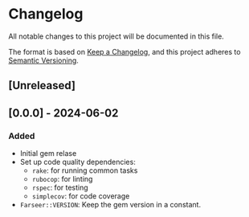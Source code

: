 # Changelog

All notable changes to this project will be documented in this file.

The format is based on [Keep a Changelog](https://keepachangelog.com/en/1.1.0/),
and this project adheres to [Semantic Versioning](https://semver.org/spec/v2.0.0.html).

## [Unreleased]


## [0.0.0] - 2024-06-02

### Added
- Initial gem relase
- Set up code quality dependencies:
  - `rake`:      for running common tasks
  - `rubocop`:   for linting
  - `rspec`:     for testing
  - `simplecov`: for code coverage
- `Farseer::VERSION`: Keep the gem version in a constant.

